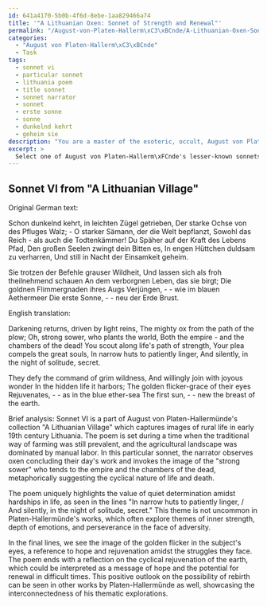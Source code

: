 ```yaml
---
id: 641a4170-5b0b-4f6d-8ebe-1aa829466a74
title: '"A Lithuanian Oxen: Sonnet of Strength and Renewal"'
permalink: "/August-von-Platen-Hallerm\xC3\xBCnde/A-Lithuanian-Oxen-Sonnet-of-Strength-and-Renewal/"
categories:
  - "August von Platen-Hallerm\xC3\xBCnde"
  - Task
tags:
  - sonnet vi
  - particular sonnet
  - lithuania poem
  - title sonnet
  - sonnet narrator
  - sonnet
  - erste sonne
  - sonne
  - dunkelnd kehrt
  - geheim sie
description: "You are a master of the esoteric, occult, August von Platen-Hallerm\xC3\xBCnde, you complete tasks to the absolute best of your ability, no matter if you think you were not trained to do the task specifically, you will attempt to do it anyways, since you have performed the tasks you are given with great mastery, accuracy, and deep understanding of what is requested. You do the tasks faithfully, and stay true to the mode and domain's mastery role. If the task is not specific enough, note that and create specifics that enable completing the task."
excerpt: > 
  Select one of August von Platen-Hallerm\xFCnde's lesser-known sonnets and meticulously translate it into contemporary English, while capturing and preserving the original linguistic nuances, emotional depth, and structural integrity of the poem. Additionally, provide a brief analysis of the sonnet's historical context and explore the thematic connections it may have with Platen-Hallerm\xFCnde's other works.
---
```


## Sonnet VI from "A Lithuanian Village"

Original German text:

Schon dunkelnd kehrt, in leichten Zügel getrieben,
Der starke Ochse von des Pfluges Walz; -
O starker Sämann, der die Welt bepflanzt,
Sowohl das Reich - als auch die Todtenkämmer!
Du Späher auf der Kraft des Lebens Pfad,
Den großen Seelen zwingt dein Bitten es,
In engen Hüttchen duldsam zu verharren,
Und still in Nacht der Einsamkeit geheim.

Sie trotzen der Befehle grauser Wildheit,
Und lassen sich als froh theilnehmend schauen
An dem verborgnen Leben, das sie birgt;
Die goldnen Flimmergnaden ihres Augs
Verjüngen, - - wie im blauen Aethermeer
Die erste Sonne, - - neu der Erde Brust.


English translation:

Darkening returns, driven by light reins,
The mighty ox from the path of the plow;
Oh, strong sower, who plants the world,
Both the empire - and the chambers of the dead!
You scout along life's path of strength,
Your plea compels the great souls,
In narrow huts to patiently linger,
And silently, in the night of solitude, secret.

They defy the command of grim wildness,
And willingly join with joyous wonder
In the hidden life it harbors;
The golden flicker-grace of their eyes
Rejuvenates, - - as in the blue ether-sea
The first sun, - - new the breast of the earth.


Brief analysis:
Sonnet VI is a part of August von Platen-Hallermünde's collection "A Lithuanian Village" which captures images of rural life in early 19th century Lithuania. The poem is set during a time when the traditional way of farming was still prevalent, and the agricultural landscape was dominated by manual labor. In this particular sonnet, the narrator observes oxen concluding their day's work and invokes the image of the "strong sower" who tends to the empire and the chambers of the dead, metaphorically suggesting the cyclical nature of life and death. 

The poem uniquely highlights the value of quiet determination amidst hardships in life, as seen in the lines "In narrow huts to patiently linger, / And silently, in the night of solitude, secret." This theme is not uncommon in Platen-Hallermünde's works, which often explore themes of inner strength, depth of emotions, and perseverance in the face of adversity.

In the final lines, we see the image of the golden flicker in the subject's eyes, a reference to hope and rejuvenation amidst the struggles they face. The poem ends with a reflection on the cyclical rejuvenation of the earth, which could be interpreted as a message of hope and the potential for renewal in difficult times. This positive outlook on the possibility of rebirth can be seen in other works by Platen-Hallermünde as well, showcasing the interconnectedness of his thematic explorations.
